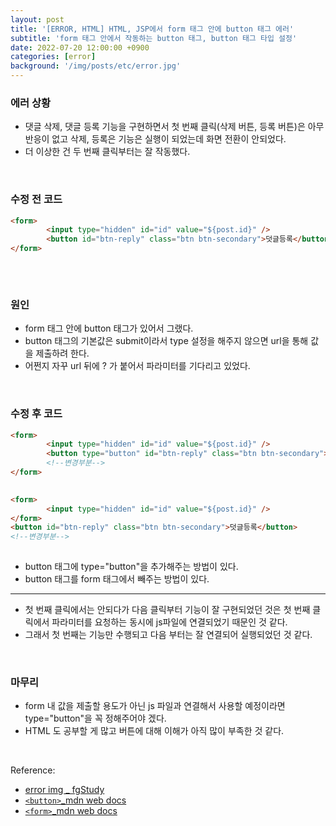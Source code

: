 ```yaml
---
layout: post
title: '[ERROR, HTML] HTML, JSP에서 form 태그 안에 button 태그 에러'
subtitle: 'form 태그 안에서 작동하는 button 태그, button 태그 타입 설정'
date: 2022-07-20 12:00:00 +0900
categories: [error]
background: '/img/posts/etc/error.jpg'
---
```


### 에러 상황

- 댓글 삭제, 댓글 등록 기능을 구현하면서 첫 번째 클릭(삭제 버튼, 등록 버튼)은 아무 반응이 없고 삭제, 등록은 기능은 실행이 되었는데 화면 전환이 안되었다.
- 더 이상한 건 두 번째 클릭부터는 잘 작동했다.

<br>

### 수정 전 코드

```html
<form>
		<input type="hidden" id="id" value="${post.id}" />
		<button id="btn-reply" class="btn btn-secondary">덧글등록</button>
</form>
				
```

<br>

### 원인
- form 태그 안에 button 태그가 있어서 그랬다.
- button 태그의 기본값은 submit이라서 type 설정을 해주지 않으면 url을 통해 값을 제출하려 한다.
- 어쩐지 자꾸 url 뒤에 ? 가 붙어서 파라미터를 기다리고 있었다.

<br>

### 수정 후 코드

```html
<form>
		<input type="hidden" id="id" value="${post.id}" />
		<button type="button" id="btn-reply" class="btn btn-secondary">덧글등록</button>
        <!--변경부분-->
</form>
				
```

```html
<form>
		<input type="hidden" id="id" value="${post.id}" />
</form>
<button id="btn-reply" class="btn btn-secondary">덧글등록</button> 
<!--변경부분-->
				
```

- button 태그에 type="button"을 추가해주는 방법이 있다.
- button 태그를 form 태그에서 빼주는 방법이 있다.

<hr>

- 첫 번째 클릭에서는 안되다가 다음 클릭부터 기능이 잘 구현되었던 것은 첫 번째 클릭에서 파라미터를 요청하는 동시에 js파일에 연결되었기 때문인 것 같다. 
- 그래서 첫 번째는 기능만 수행되고 다음 부터는 잘 연결되어 실행되었던 것 같다.

<br>

### 마무리
- form 내 값을 제출할 용도가 아닌 js 파일과 연결해서 사용할 예정이라면 type="button"을 꼭 정해주어야 겠다.
- HTML 도 공부할 게 많고 버튼에 대해 이해가 아직 많이 부족한 것 같다.

<br>

Reference:
- [error img _ fgStudy](https://velog.io/@dev-redo/NextJS-Image-Tag-Error-Invalid-src-prop)
- [`<button>`_mdn web docs](https://developer.mozilla.org/ko/docs/Web/HTML/Element/button)
- [`<form>`_mdn web docs](https://developer.mozilla.org/ko/docs/Web/HTML/Element/form)